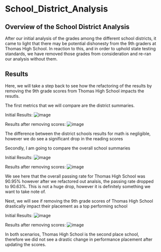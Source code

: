 # School_District_Analysis

## Overview of the School District Analysis
After our initial analysis of the grades among the different school districts, it came to light that there may be potential dishonesty from the 9th graders at Thomas High School. In reaction to this, and in order to uphold state testing standards, we have removed those grades from consideration and re-ran our analysis without them.

## Results
Here, we will take a step back to see how the refactoring of the results by removing the 9th grade scores from Thomas High School impacts the resutls.

The first metrics that we will compare are the district summaries.

Initial Results:
![image](https://user-images.githubusercontent.com/96206626/151721994-9e055d1a-f59d-41fb-99f9-4ddcb36ebcd8.png)

Results after removing scores:
![image](https://user-images.githubusercontent.com/96206626/151722011-af1a114a-2b6e-4e63-9fff-dea27573545b.png)

The difference between the district schools results for math is negligible, however we do see a significant drop in the reading scores

Secondly, I am going to compare the overall school summaries

Initial Results:
![image](https://user-images.githubusercontent.com/96206626/151721701-323e58ab-7bef-4a87-a2d7-904b7f935e38.png)

Results after removing scores:
![image](https://user-images.githubusercontent.com/96206626/151721722-480f3ee9-b663-4769-9223-88c47085e810.png)

We see here that the overall passing rate for Thomas High School was 90.95% however after we refactored out analsis, the passing rate dropped to 90.63%. This is not a huge drop, however it is definitely something we want to take note of.

Next, we will see if removing the 9th grade scores of Thomas High School drastically impact their placement as a top performing school

Initial Results:
![image](https://user-images.githubusercontent.com/96206626/151721825-038f7ff2-77af-4730-9f80-307c97eb2777.png)

Results after removing scores:
![image](https://user-images.githubusercontent.com/96206626/151721852-4ec657b5-5c9a-4892-82ce-8b497a8db970.png)

In both scenarios, Thomas High School is the second place school, therefore we did not see a drastic change in performance placement after updating the scores.
